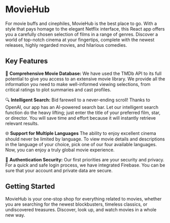 # MovieHub

For movie buffs and cinephiles, MovieHub is the best place to go. With a style that pays homage to the elegant Netflix interface, this React app offers you a carefully chosen selection of films in a range of genres. Discover a world of top-notch cinema at your fingertips, complete with the newest releases, highly regarded movies, and hilarious comedies.

## Key Features

🎥 **Comprehensive Movie Database:** We have used the TMDb API to its full potential to give you access to an extensive movie library. We provide all the information you need to make well-informed viewing selections, from critical ratings to plot summaries and cast profiles.

🔍 **Intelligent Search:** Bid farewell to a never-ending scroll! Thanks to OpenAI, our app has an AI-powered search bar. Let our intelligent search function do the heavy lifting; just enter the title of your preferred film, star, or director. You will save time and effort because it will instantly retrieve relevant results.

🌐 **Support for Multiple Languages** The ability to enjoy excellent cinema should never be limited by language. To view movie details and descriptions in the language of your choice, pick one of our four available languages. Now, you can enjoy a truly global movie experience.

🔐 **Authentication Security:** Our first priorities are your security and privacy. For a quick and safe login process, we have integrated Firebase. You can be sure that your account and private data are secure.

## Getting Started

MovieHub is your one-stop shop for everything related to movies, whether you are searching for the newest blockbusters, timeless classics, or undiscovered treasures. Discover, look up, and watch movies in a whole new way.
